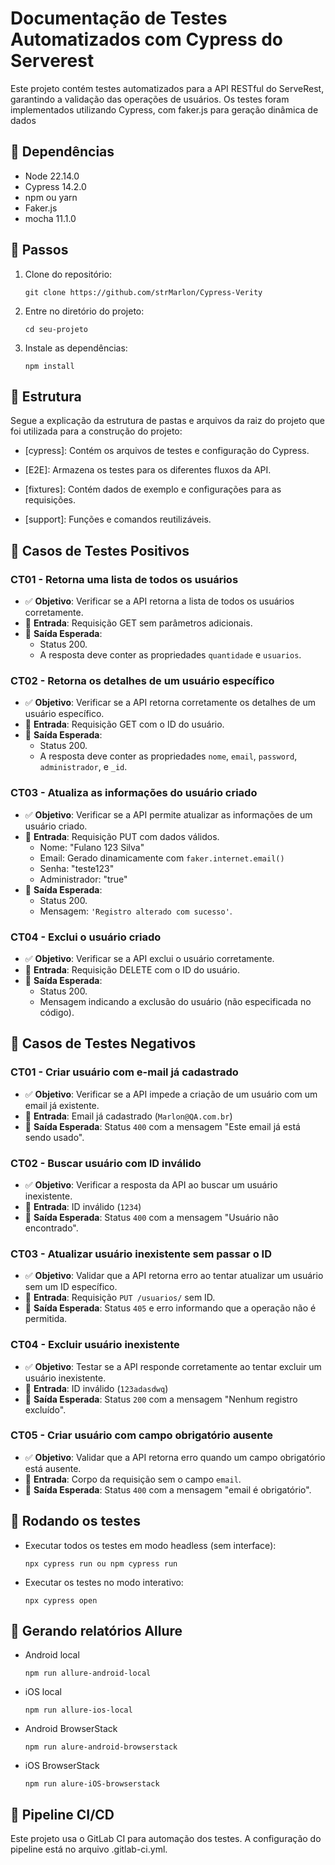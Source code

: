 # Documentação de Testes Automatizados com Cypress do Serverest

Este projeto contém testes automatizados para a API RESTful do ServeRest, garantindo a validação das operações de usuários. Os testes foram implementados utilizando Cypress, com faker.js para geração dinâmica de dados

## 📝 Dependências

- Node 22.14.0
- Cypress 14.2.0
- npm ou yarn
- Faker.js
- mocha 11.1.0

## 📝 Passos

1. Clone do repositório:
    ```
    git clone https://github.com/strMarlon/Cypress-Verity
    ```

2. Entre no diretório do projeto:
    ```
    cd seu-projeto
    ```

3. Instale as dependências:
    ```
    npm install
    ```
## 📝 Estrutura

Segue a explicação da estrutura de pastas e arquivos da raiz do projeto que foi utilizada para a construção do projeto:

* [cypress]: Contém os arquivos de testes e configuração do Cypress.

* [E2E]: Armazena os testes para os diferentes fluxos da API.

* [fixtures]: Contém dados de exemplo e configurações para as requisições.

* [support]: Funções e comandos reutilizáveis.


## 🧪 Casos de Testes Positivos 

### CT01 - Retorna uma lista de todos os usuários
- ✅ **Objetivo**: Verificar se a API retorna a lista de todos os usuários corretamente.
- 🔹 **Entrada**: Requisição GET sem parâmetros adicionais.
- 🔹 **Saída Esperada**: 
  - Status 200.
  - A resposta deve conter as propriedades `quantidade` e `usuarios`.

### CT02 - Retorna os detalhes de um usuário específico
- ✅ **Objetivo**: Verificar se a API retorna corretamente os detalhes de um usuário específico.
- 🔹 **Entrada**: Requisição GET com o ID do usuário.
- 🔹 **Saída Esperada**: 
  - Status 200.
  - A resposta deve conter as propriedades `nome`, `email`, `password`, `administrador`, e `_id`.

### CT03 - Atualiza as informações do usuário criado
- ✅ **Objetivo**: Verificar se a API permite atualizar as informações de um usuário criado.
- 🔹 **Entrada**: Requisição PUT com dados válidos.
  - Nome: "Fulano 123 Silva"
  - Email: Gerado dinamicamente com `faker.internet.email()`
  - Senha: "teste123"
  - Administrador: "true"
- 🔹 **Saída Esperada**: 
  - Status 200.
  - Mensagem: `'Registro alterado com sucesso'`.

### CT04 - Exclui o usuário criado
- ✅ **Objetivo**: Verificar se a API exclui o usuário corretamente.
- 🔹 **Entrada**: Requisição DELETE com o ID do usuário.
- 🔹 **Saída Esperada**: 
  - Status 200.
  - Mensagem indicando a exclusão do usuário (não especificada no código).


## 🧪 Casos de Testes Negativos


### CT01 - Criar usuário com e-mail já cadastrado
- ✅ **Objetivo**: Verificar se a API impede a criação de um usuário com um email já existente.
- 🔹 **Entrada**: Email já cadastrado (`Marlon@QA.com.br`)
- 🔹 **Saída Esperada**: Status `400` com a mensagem "Este email já está sendo usado".

### CT02 - Buscar usuário com ID inválido
- ✅ **Objetivo**: Verificar a resposta da API ao buscar um usuário inexistente.
- 🔹 **Entrada**: ID inválido (`1234`)
- 🔹 **Saída Esperada**: Status `400` com a mensagem "Usuário não encontrado".

### CT03 - Atualizar usuário inexistente sem passar o ID
- ✅ **Objetivo**: Validar que a API retorna erro ao tentar atualizar um usuário sem um ID específico.
- 🔹 **Entrada**: Requisição `PUT /usuarios/` sem ID.
- 🔹 **Saída Esperada**: Status `405` e erro informando que a operação não é permitida.

### CT04 - Excluir usuário inexistente
- ✅ **Objetivo**: Testar se a API responde corretamente ao tentar excluir um usuário inexistente.
- 🔹 **Entrada**: ID inválido (`123adasdwq`)
- 🔹 **Saída Esperada**: Status `200` com a mensagem "Nenhum registro excluído".

### CT05 - Criar usuário com campo obrigatório ausente
- ✅ **Objetivo**: Validar que a API retorna erro quando um campo obrigatório está ausente.
- 🔹 **Entrada**: Corpo da requisição sem o campo `email`.
- 🔹 **Saída Esperada**: Status `400` com a mensagem "email é obrigatório".


## 📝 Rodando os testes

- Executar todos os testes em modo headless (sem interface):
    ```
    npx cypress run ou npm cypress run
    ```
- Executar os testes no modo interativo:
    ```
    npx cypress open
    ```


## 📝 Gerando relatórios Allure

- Android local
    ```
    npm run allure-android-local
    ```

- iOS local
    ```
    npm run allure-ios-local
    ```

- Android BrowserStack
    ```
    npm run alure-android-browserstack
    ```

- iOS BrowserStack
    ```
    npm run alure-iOS-browserstack
    ```

## 📝 Pipeline CI/CD

Este projeto usa o GitLab CI para automação dos testes. A configuração do pipeline está no arquivo .gitlab-ci.yml.